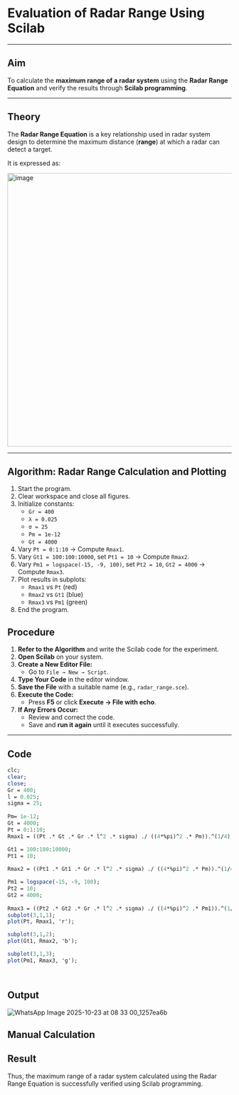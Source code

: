 # Evaluation of Radar Range Using Scilab
---

## Aim
To calculate the **maximum range of a radar system** using the **Radar Range Equation** and verify the results through **Scilab programming**.

---

## Theory
The **Radar Range Equation** is a key relationship used in radar system design to determine the maximum distance (**range**) at which a radar can detect a target.  

It is expressed as:


<img width="716" height="615" alt="image" src="https://github.com/user-attachments/assets/76750523-628c-4a31-8ce2-bba25c1bbee8" />

---
## Algorithm: Radar Range Calculation and Plotting

1. Start the program.  
2. Clear workspace and close all figures.  
3. Initialize constants:  
   - `Gr = 400`  
   - `λ = 0.025`  
   - `σ = 25`  
   - `Pm = 1e-12`  
   - `Gt = 4000`  
4. Vary `Pt = 0:1:10` → Compute `Rmax1`.  
5. Vary `Gt1 = 100:100:10000`, set `Pt1 = 10` → Compute `Rmax2`.  
6. Vary `Pm1 = logspace(-15, -9, 100)`, set `Pt2 = 10`, `Gt2 = 4000` → Compute `Rmax3`.  
7. Plot results in subplots:  
   - `Rmax1` vs `Pt` (red)  
   - `Rmax2` vs `Gt1` (blue)  
   - `Rmax3` vs `Pm1` (green)  
8. End the program.


## Procedure

1. **Refer to the Algorithm** and write the Scilab code for the experiment.  
2. **Open Scilab** on your system.  
3. **Create a New Editor File:**  
   - Go to `File → New → Script`.  
4. **Type Your Code** in the editor window.  
5. **Save the File** with a suitable name (e.g., `radar_range.sce`).  
6. **Execute the Code:**  
   - Press **F5** or click **Execute → File with echo**.  
7. **If Any Errors Occur:**  
   - Review and correct the code.  
   - Save and **run it again** until it executes successfully.

---

##  Code 
```scilab
clc;
clear;
close;
Gr = 400;           
l = 0.025;          
sigma = 25;   
      
Pm= 1e-12;       
Gt = 4000;         
Pt = 0:1:10;  
Rmax1 = ((Pt .* Gt .* Gr .* l^2 .* sigma) ./ ((4*%pi)^2 .* Pm)).^(1/4);

Gt1 = 100:100:10000; 
Pt1 = 10;           
 
Rmax2 = ((Pt1 .* Gt1 .* Gr .* l^2 .* sigma) ./ ((4*%pi)^2 .* Pm)).^(1/4);

Pm1 = logspace(-15, -9, 100); 
Pt2 = 10;                       
Gt2 = 4000;  
                   
Rmax3 = ((Pt2 .* Gt2 .* Gr .* l^2 .* sigma) ./ ((4*%pi)^2 .* Pm1)).^(1/4);
subplot(3,1,1);
plot(Pt, Rmax1, 'r');

subplot(3,1,2);
plot(Gt1, Rmax2, 'b');

subplot(3,1,3);
plot(Pm1, Rmax3, 'g');




```

## Output
![WhatsApp Image 2025-10-23 at 08 33 00_1257ea6b](https://github.com/user-attachments/assets/cac74921-8f2b-4744-a08e-ceddf689c90e)




## Manual Calculation




## Result

Thus, the maximum range of a radar system calculated using the Radar Range Equation is successfully verified using Scilab programming.
